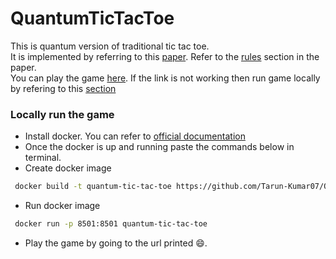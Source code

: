 # QuantumTicTacToe

This is quantum version of traditional tic tac toe. <br>
It is implemented by referring to this 
<a href="https://physlab.org/wp-content/uploads/2023/05/QuantumTicTacToe_23100002_Fin.pdf" target="_blank">paper</a>.
Refer to the <u>rules</u> section in the paper.<br>
You can play the game <a href="https://quantumtictactoe-x8c6frhhbefcd9csgldfkr.streamlit.app" target="_blank">here</a>.
If the link is not working then run game locally by refering to this [section](#Locally-run-the-game)<br>

### Locally run the game
- Install docker. You can refer to <a href="https://docs.docker.com/engine/install/" target="_blank">official documentation</a>
- Once the docker is up and running paste the commands below in terminal.
- Create docker image <br>
```bash
 docker build -t quantum-tic-tac-toe https://github.com/Tarun-Kumar07/QuantumTicTacToe.git
```
- Run docker image
```bash
 docker run -p 8501:8501 quantum-tic-tac-toe
```
- Play the game by going to the url printed :smile:.
